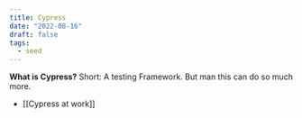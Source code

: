 ```yaml
---
title: Cypress
date: "2022-08-16"
draft: false
tags:
  - seed
---
```


**What is Cypress?** Short: A testing Framework. But man this can do so much
more.

- [[Cypress at work]]
